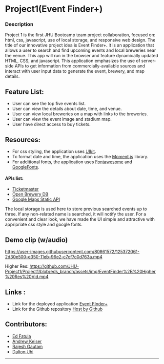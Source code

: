 # Project1(Event Finder+)

### Description
Project 1 is the first JHU Bootcamp team project collaboration, focused on: html, css, javascript, use of local storage, and responsive web design. The title of our innovative project idea is Event Finder+.  It is an application that allows a user to search and find upcoming events and local breweries near the venue. This app will run in the browser and feature dynamically updated HTML, CSS, and javascript. This application emphasizes the use of server-side APIs to get information from commercially-available sources and interact with user input data to generate the event, brewery, and map details.

## Feature List:

* User can see the top five events list.
* User can view the details about date, time, and venue.
* User can view local breweries on a map with links to the breweries.
* User can view the event image and stadium map.
* User have direct access to buy tickets.

## Resources:

- For css styling, the application uses [UIkit](https://getuikit.com/docs/introduction).
- To format date and time, the application uses the [Moment.js](https://momentjs.com/) library.
- For additional fonts, the application uses [Fontawesome](https://fontawesome.com) and [GoogleFonts](https://developers.google.com/fonts).

#### APIs list:
* [Ticketmaster](https://developer.ticketmaster.com/products-and-docs/apis/getting-started/)
* [Open Brewery DB](https://www.openbrewerydb.org/documentation/01-listbreweries)
* [Google Maps Static API](https://developers.google.com/maps/documentation/maps-static/overview)

The local storage is used here to store previous searched events up to three. If any non-related name is searched, it will notify the user. For a convenient and clear look, we have made the UI simple and attractive with appripriate css style and google fonts. 

## Demo clip (w/audio)
https://user-images.githubusercontent.com/80861572/125372061-2d30e500-e350-11eb-96e2-c7cf7c0d763a.mp4

Higher Res: https://github.com/JHU-Project1/Project1/blob/eds_branch/assets/img/EventFinder%2B%20Higher%20Res%20Vid.mp4


## Links :

* Link for the deployed application [Event FInder+](https://jhu-project1.github.io/Project)
* Link for the Github repository [Host by Github](https://github.com/JHU-Project1/Project1)



## Contributors:
* [Ed Fatula](https://github.com/shooters00)
* [Andrew Keiser](https://github.com/webdev410)
* [Rajesh Gautam](https://github.com/Rajesh295-dev)
* [Dalton Uhi](https://github.com/duhl91)

- - -
 
